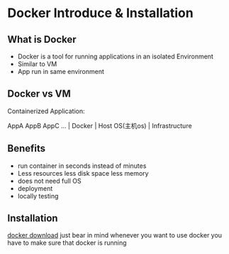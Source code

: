 # Docker Introduce & Installation
## What is Docker
- Docker is a tool for running applications in an isolated Environment
- Similar to VM
- App run in same environment
  
## Docker vs VM
Containerized Application:

AppA AppB AppC ...
      |
    Docker
      |
    Host OS(主机os)
      |
  Infrastructure

## Benefits
- run container in seconds instead of minutes
- Less resources less disk space less memory
- does not need full OS
- deployment
- locally testing


## Installation
[docker download](https://docs.docker.com/install)
just bear in mind whenever you want to use docker you have to make sure that docker is running


